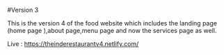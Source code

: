 #Version 3

This is the version 4 of the food website which includes the landing page (home page ),about page,menu page and now the services page as well.

Live : https://theinderestaurantv4.netlify.com/